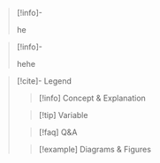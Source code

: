 > [!info]-
> 
> he

> [!info]-
> 
> hehe


> [!cite]- Legend
> >[!info] Concept & Explanation
>
> >[!tip] Variable
> 
> >[!faq] Q&A
> 
> >[!example] Diagrams & Figures
